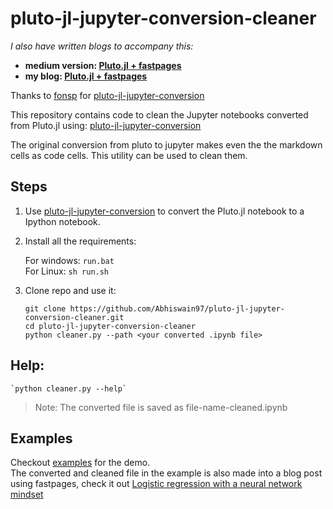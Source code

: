 # pluto-jl-jupyter-conversion-cleaner

_I also have written blogs to accompany this:_

- **medium version: [Pluto.jl + fastpages](https://abhi08as-as.medium.com/pluto-jl-fastpages-9d698c013b3a)**
- **my blog: [Pluto.jl + fastpages](https://abhishekswain.me/blog%20post/fastai/fastpages/2021/03/14/pluto-to-Jupyter-cleaned.html)**

Thanks to [fonsp](https://github.com/fonsp) for [pluto-jl-jupyter-conversion](https://observablehq.com/@olivier_plas/pluto-jl-jupyter-conversion)

This repository contains code to clean the Jupyter notebooks converted from Pluto.jl using:
[pluto-jl-jupyter-conversion](https://observablehq.com/@olivier_plas/pluto-jl-jupyter-conversion)

The original conversion from pluto to jupyter makes even the the markdown cells as code cells. This utility can be used to clean them.

## Steps

1. Use [pluto-jl-jupyter-conversion](https://observablehq.com/@olivier_plas/pluto-jl-jupyter-conversion) to convert the Pluto.jl notebook to a Ipython notebook.
2. Install all the requirements:

   For windows: `run.bat` <br>
   For Linux: `sh run.sh`

3. Clone repo and use it:
   ```
   git clone https://github.com/Abhiswain97/pluto-jl-jupyter-conversion-cleaner.git
   cd pluto-jl-jupyter-conversion-cleaner
   python cleaner.py --path <your converted .ipynb file>
   ```

## Help:

    `python cleaner.py --help`

> Note: The converted file is saved as file-name-cleaned.ipynb

## Examples

Checkout [examples](https://github.com/Abhiswain97/pluto-jl-jupyter-conversion-cleaner/tree/main/examples) for the demo. <br>
The converted and cleaned file in the example is also made into a blog post using fastpages, check it out [Logistic regression with a neural network mindset](https://abhishekswain.me/machine%20learning/maths/2020/07/28/Logistic_regression-Copy1.html)
